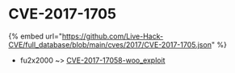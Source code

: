 # CVE-2017-1705
{% embed url="https://github.com/Live-Hack-CVE/full_database/blob/main/cves/2017/CVE-2017-1705.json" %}

* fu2x2000 ~> [CVE-2017-17058-woo_exploit](https://www.alice-snow.ru/2017/database/cve-2017-1705/cve-2017-17058-woo_exploit-fu2x2000)